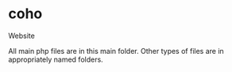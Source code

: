 # coho
Website

All main php files are in this main folder. Other types of files are in appropriately named folders.
